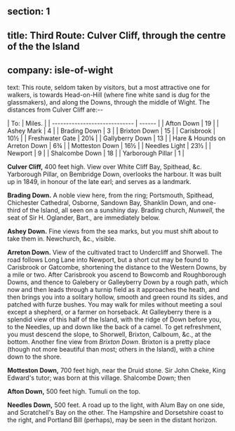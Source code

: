 ﻿section: 1
----
title: Third Route: Culver Cliff, through the centre of the the Island
----
company: isle-of-wight
----
text: This route, seldom taken by visitors, but a most attractive one for walkers, is towards Head-on-Hill (where fine white sand is dug for the glassmakers), and along the Downs, through the middle of Wight. The distances from Culver Cliff are:--

<div class="s-distances" markdown="1">
| To:                           | Miles. |
| ----------------------------- | ------ |
| Afton Down                    | 19     |
| Ashey Mark                    | 4      |
| Brading Down                  | 3      |
| Brixton Down                  | 15     |
| Carisbrook                    | 10½    |
| Freshwater Gate               | 20¼    |
| Gallyberry Down               | 13     |
| Hare & Hounds on Arreton Down | 6¾     |
| Motteston Down                | 16½    |
| Needles Light                 | 23½    |
| Newport                       | 9      |
| Shalcombe Down                | 18     |
| Yarborough Pillar             | 1      |
</div>

**Culver Cliff,** 400 feet high. View over White Cliff Bay, Spithead, &c. Yarborough Pillar, on Bembridge Down, overlooks the harbour. It was built up in 1849, in honour of the late earl; and serves as a landmark.

**Brading Down.** A noble view here, from the ring; Portsmouth, Spithead, Chichester Cathedral, Osborne, Sandown Bay, Shanklin Down, and one-third of the Island, all seen on a sunshiny day. Brading church, *Nunwell*, the seat of Sir H. Oglander, Bart., are immediately below.

**Ashey Down.** Fine views from the sea marks, but you must shift about to take them in. Newchurch, &c., visible.

**Arreton Down.** View of the cultivated tract to Undercliff and Shorwell. The road follows Long Lane into Newport, but a short cut may be found to Carisbrook or Gatcombe, shortening the distance to the Western Downs, by a mile or two. After Carisbrook you ascend to Bowcomb and Roughborough Downs, and thence to Galebery or Galleyberry Down by a rough path, which now and then leads through a turnip field as it approaches the heath, and then brings you into a solitary hollow, smooth and green round its sides, and patched with furze bushes. You may walk for miles without meeting a soul except a shepherd, or a farmer on horseback. At Galleyberry there is a splendid view of this half of the Island, with the ridge of Down before you, to the Needles, up and down like the back of a camel. To get refreshment, you must descend the slope, to Shorwell, Brixton, Calboum, &c., at the bottom. Another fine view from *Brixton Down*. Brixton is a pretty place (though not more beautiful than most; others in the Island), with a chine down to the shore.

**Motteston Down,** 700 feet high, near the Druid stone. Sir John Cheke, King Edward's tutor; was born at this village. Shalcombe Down; then

**Afton Down,** 500 feet high. Tumuli on the top.

**Needles Down,** 500 feet. A road up to the light, with Alum Bay on one side, and Scratchell's Bay on the other. The Hampshire and Dorsetshire coast to the right, and Portland Bill (perhaps), may be seen in the distant horizon.
